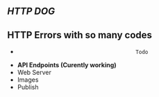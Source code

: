 ## ***HTTP DOG***

## HTTP Errors with so many codes

-                                           Todo
- **API Endpoints (Curently working)**
- Web Server 
- Images 
- Publish